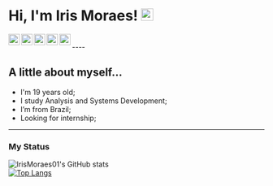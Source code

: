 # Hi, I'm Iris Moraes! <img src="https://github.com/TheDudeThatCode/TheDudeThatCode/blob/master/Assets/Hi.gif" width="24px">

<a target="_blank" href="https://linkedin.com/in/iris-de-jesus-moraes-1403b5189">
  <img align="left" alt="LinkdeIN" width="22px" src="https://cdn.jsdelivr.net/npm/simple-icons@v3/icons/linkedin.svg" />
</a>
<a target="_blank" href="https://api.whatsapp.com/send?phone=5511973644902">
  <img align="left" alt="Whatsapp" width="22px" src="https://cdn.jsdelivr.net/npm/simple-icons@v3/icons/whatsapp.svg" />
</a>
<a target="_blank" href="https://www.instagram.com/iris_moraess2/">
  <img align="left" alt="Instagram" width="22px" src="https://cdn.jsdelivr.net/npm/simple-icons@v3/icons/instagram.svg" />
</a>
<a target="_blank" href="mailto:irisdejesusmoraes01@gmail.com">
  <img align="left" alt="Gmail" width="22px" src="https://cdn.jsdelivr.net/npm/simple-icons@v3/icons/gmail.svg" />
</a>
<a target="_blank" href="https://www.facebook.com/iris.jesusmorais/">
  <img align="left" alt="Facebook" width="22px" src="https://cdn.jsdelivr.net/npm/simple-icons@v3/icons/facebook.svg" />
</a>
<br />
----

## A little about myself...

- I'm 19 years old;
- I study Analysis and Systems Development;
- I’m from Brazil;
- Looking for internship; 

----

### My Status

![IrisMoraes01's GitHub stats](https://github-readme-stats.vercel.app/api?username=IrisMoraes01&show_icons=true&theme=radical)
<br />
[![Top Langs](https://github-readme-stats.vercel.app/api/top-langs/?username=IrisMoraes01&layout=compact&theme=radical)](https://github.com/IrisMoraes01/github-readme-stats)
